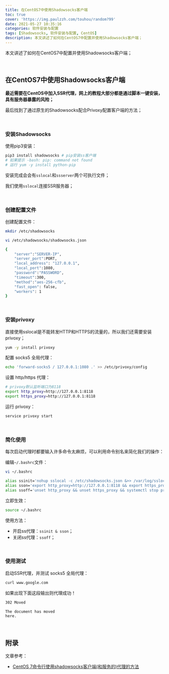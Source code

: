 ```yaml
---
title: 在CentOS7中使用Shadowsocks客户端
toc: true
cover: 'https://img.paulzzh.com/touhou/random?99'
date: 2021-05-27 10:35:16
categories: 软件安装与配置
tags: [Shadowsocks, 软件安装与配置, CentOS]
description: 本文讲述了如何在CentOS7中配置并使用Shadowsocks客户端；
---
```


本文讲述了如何在CentOS7中配置并使用Shadowsocks客户端；

<br/>

<!--more-->

## **在CentOS7中使用Shadowsocks客户端**

**最近需要在CentOS中加入SSR代理，网上的教程大部分都是通过脚本一键安装，具有服务器暴露的风险；**

最后找到了通过原生的Shadowsocks配合Privoxy配置客户端的方法；

<br/>

### **安装Shadowsocks**

使用pip3安装：

```bash
pip3 install shadowsocks # pip安装ss客户端
# 如果提示 -bash: pip: command not found
# 运行 yum -y install python-pip
```

安装完成会会有`sslocal`和`ssserver`两个可执行文件；

我们使用`sslocal`连接SSR服务器；

<br/>

### **创建配置文件**

创建配置文件：

```bash
mkdir /etc/shadowsocks

vi /etc/shadowsocks/shadowsocks.json

{
    "server":"SERVER-IP",   
    "server_port":PORT, 
    "local_address": "127.0.0.1",
    "local_port":1080,
    "password":"PASSWORD",
    "timeout":300,
    "method":"aes-256-cfb",
    "fast_open": false,
    "workers": 1
}
```

<br/>

### **安装privoxy**

直接使用sslocal是不能转发HTTP和HTTPS的流量的，所以我们还需要安装privoxy；

```bash
yum -y install privoxy
```

配置 socks5 全局代理：

```bash
echo 'forward-socks5 / 127.0.0.1:1080 .' >> /etc/privoxy/config
```

设置 http/https 代理：

```bash
# privoxy默认监听端口为8118
export http_proxy=http://127.0.0.1:8118
export https_proxy=http://127.0.0.1:8118
```

运行 privoxy：

```bash
service privoxy start
```

<br/>

### **简化使用**

每次启动代理时都要输入许多命令太麻烦，可以利用命令别名来简化我们的操作：

编辑`~/.bashrc`文件：

```bash
vi ~/.bashrc

alias ssinit='nohup sslocal -c /etc/shadowsocks.json &>> /var/log/sslocal.log &'
alias sson='export http_proxy=http://127.0.0.1:8118 && export https_proxy=http://127.0.0.1:8118 && systemctl start privoxy'
alias ssoff='unset http_proxy && unset https_proxy && systemctl stop privoxy && pkill sslocal'
```

立即生效：

```bash
source ~/.bashrc
```

使用方法：

-   开启ss代理：`ssinit & sson`；
-   关闭ss代理：`ssoff`；

<br/>

### **使用测试**

启动SSR代理，并测试 socks5 全局代理：

```bash
curl www.google.com
```

如果出现下面这段输出则代理成功！

```bash
302 Moved

The document has moved
here.
```

<br/>

## **附录**

文章参考：

-   [CentOS 7命令行使用shadowsocks客户端(和服务的)代理的方法](https://woj.app/3857.html)

<br/>